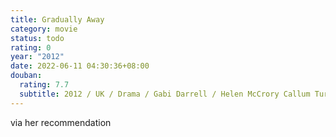 ```yaml
---
title: Gradually Away
category: movie
status: todo
rating: 0
year: "2012"
date: 2022-06-11 04:30:36+08:00
douban:
  rating: 7.7
  subtitle: 2012 / UK / Drama / Gabi Darrell / Helen McCrory Callum Turner
---
```


via her recommendation
